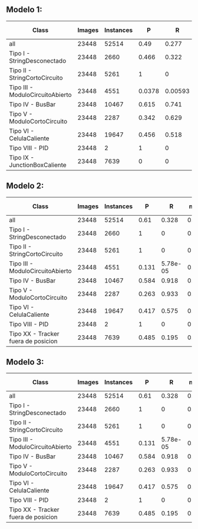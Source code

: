 ## Modelo 1:
| Class                           | Images | Instances | P     | R        | mAP50  | mAP50-95 |
|---------------------------------|--------|-----------|-------|----------|--------|----------|
| all                             | 23448  | 52514     | 0.49  | 0.277    | 0.209  | 0.12     |
| Tipo I - StringDesconectado     | 23448  | 2660      | 0.466 | 0.322    | 0.307  | 0.19     |
| Tipo II - StringCortoCircuito   | 23448  | 5261      | 1     | 0        | 0.00158| 0.000905 |
| Tipo III - ModuloCircuitoAbierto| 23448  | 4551      | 0.0378| 0.00593  | 0.0148 | 0.00663  |
| Tipo IV - BusBar                | 23448  | 10467     | 0.615 | 0.741    | 0.578  | 0.314    |
| Tipo V - ModuloCortoCircuito    | 23448  | 2287      | 0.342 | 0.629    | 0.362  | 0.252    |
| Tipo VI - CelulaCaliente        | 23448  | 19647     | 0.456 | 0.518    | 0.403  | 0.194    |
| Tipo VIII - PID                 | 23448  | 2         | 1     | 0        | 0.00119| 0.000835 |
| Tipo IX - JunctionBoxCaliente   | 23448  | 7639      | 0     | 0        | 0.0022 | 0.00139  |



## Modelo 2:
| Class                         | Images | Instances | P     | R       | mAP50  | mAP50-95 |
|-------------------------------|--------|-----------|-------|---------|--------|----------|
| all                           | 23448  | 52514     | 0.61  | 0.328   | 0.215  | 0.128    |
| Tipo I - StringDesconectado   | 23448  | 2660      | 1     | 0       | 0.00327| 0.00128  |
| Tipo II - StringCortoCircuito | 23448  | 5261      | 1     | 0       | 0      | 0        |
| Tipo III - ModuloCircuitoAbierto| 23448 | 4551     | 0.131 | 5.78e-05| 0.0197 | 0.00947  |
| Tipo IV - BusBar              | 23448  | 10467     | 0.584 | 0.918   | 0.62   | 0.374    |
| Tipo V - ModuloCortoCircuito  | 23448  | 2287      | 0.263 | 0.933   | 0.431  | 0.339    |
| Tipo VI - CelulaCaliente      | 23448  | 19647     | 0.417 | 0.575   | 0.416  | 0.19     |
| Tipo VIII - PID               | 23448  | 2         | 1     | 0       | 0      | 0        |
| Tipo XX - Tracker fuera de posicion | 23448 | 7639 | 0.485 | 0.195   | 0.228  | 0.111    |

## Modelo 3:
| Class                         | Images | Instances | P     | R       | mAP50  | mAP50-95 |
|-------------------------------|--------|-----------|-------|---------|--------|----------|
| all                           | 23448  | 52514     | 0.61  | 0.328   | 0.215  | 0.128    |
| Tipo I - StringDesconectado   | 23448  | 2660      | 1     | 0       | 0.00327| 0.00128  |
| Tipo II - StringCortoCircuito | 23448  | 5261      | 1     | 0       | 0      | 0        |
| Tipo III - ModuloCircuitoAbierto| 23448 | 4551     | 0.131 | 5.78e-05| 0.0197 | 0.00947  |
| Tipo IV - BusBar              | 23448  | 10467     | 0.584 | 0.918   | 0.62   | 0.374    |
| Tipo V - ModuloCortoCircuito  | 23448  | 2287      | 0.263 | 0.933   | 0.431  | 0.339    |
| Tipo VI - CelulaCaliente      | 23448  | 19647     | 0.417 | 0.575   | 0.416  | 0.19     |
| Tipo VIII - PID               | 23448  | 2         | 1     | 0       | 0      | 0        |
| Tipo XX - Tracker fuera de posicion | 23448 | 7639 | 0.485 | 0.195   | 0.228  | 0.111    |
